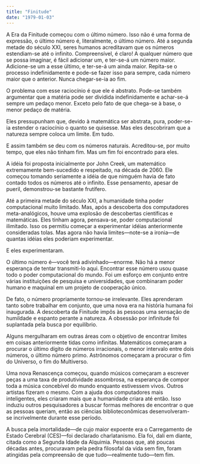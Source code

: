 ```yaml
---
title: "Finitude"
date: "1979-01-03"
---
```


A Era da Finitude começou com o último número. Isso não é uma forma de expressão, o último número é, literalmente, o último número. Até a segunda metade do século XXI, seres humanos acreditavam que os números estendiam-se até o infinito. Compreensível, é claro! A qualquer número que se possa imaginar, é fácil adicionar um, e ter-se-á um número maior. Adicione-se um a esse último, e ter-se-á um ainda maior. Repita-se o processo indefinidamente e pode-se fazer isso para sempre, cada número maior que o anterior. Nunca chegar-se-ia ao fim.

O problema com esse raciocínio é que ele é abstrato. Pode-se também argumentar que a matéria pode ser dividida indefinidamente e achar-se-á sempre um pedaço menor. Exceto pelo fato de que chega-se à base, o menor pedaço de matéria.

Eles pressupunham que, devido à matemática ser abstrata, pura, poder-se-ia estender o raciocínio o quanto se quisesse. Mas eles descobriram que a natureza sempre coloca um limite. Em tudo.

E assim também se deu com os números naturais. Acreditou-se, por muito tempo, que eles não tinham fim. Mas um fim foi encontrado para eles.

A idéia foi proposta inicialmente por John Creek, um matemático extremamente bem-sucedido e respeitado, na década de 2060. Ele começou tomando seriamente a idéia de que nimguém havia de fato contado todos os números até o infinito. Esse pensamento, apesar de pueril, demonstrou-se bastante frutífero.

Até a primeira metade do século XXI, a humanidade tinha poder computacional muito limitado. Mas, após a descoberta dos computadores meta-analógicos, houve uma explosão de descobertas científicas e matemáticas. Eles tinham agora, pensava-se, poder computacional ilimitado. Isso os permitiu começar a experimentar idéias anteriormente consideradas tolas. Mas agora não havia limites—note-se a ironia—de quantas idéias eles poderiam experimentar.

E eles experimentaram.

O último número é—você terá adivinhado—enorme. Não há a menor esperança de tentar transmiti-lo aqui. Encontrar esse número usou quase todo o poder computacional do mundo. Foi um esforço em conjunto entre várias instituições de pesquisa e universidades, que combinaram poder humano e maquinal em um projeto de cooperação único.

De fato, o número propriamente tornou-se irrelevante. Eles aprenderam tanto sobre trabalhar em conjunto, que uma nova era na história humana foi inaugurada. A descoberta da Finitude impôs às pessoas uma sensação de humildade e espanto perante a natureza. A obsessão por infinitude foi suplantada pela busca por equilíbrio.

Alguns mergulharam em outras áreas com o objetivo de encontrar limites em coisas anteriormente tidas como infinitas. Matemáticos começaram a procurar o último dígito de números irracionais, o menor intervalo entre dois números, o último número primo. Astrônomos começaram a procurar o fim do Universo, o fim do Multiverso.

Uma nova Renascença começou, quando músicos começaram a escrever peças a uma taxa de produtividade assombrosa, na esperança de compor toda a música concebível do mundo enquanto estivessem vivos. Outros artistas fizeram o mesmo. Com a ajuda dos computadores mais inteligentes, eles criaram mais que a humanidade criara até então. Isso induziu outros pesquisadores a buscar formas melhores de encontrar o que as pessoas queriam, então as ciências biblioteconômicas desenvolveram-se incrivelmente durante esse período.

A busca pela imortalidade—de cujo maior expoente era o Carregamento de Estado Cerebral (CES)—foi declarado charlatanismo. Ela foi, dali em diante, citada como a Segunda Idade da Alquimia. Pessoas que, até poucas décadas antes, procuravam pela pedra filosofal da vida sem fim, foram atingidas pela compreensão de que tudo—realmente tudo—tem fim.
